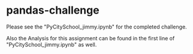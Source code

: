 # pandas-challenge

Please see the "PyCitySchool_jimmy.ipynb" for the completed challenge.

Also the Analysis for this assignment can be found in the first line
of "PyCitySchool_jimmy.ipynb" as well.  


